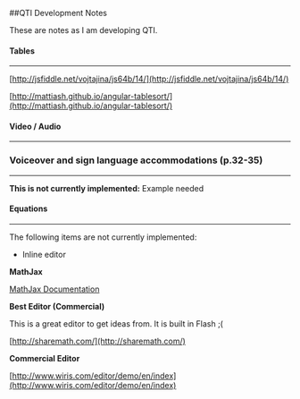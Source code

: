##QTI Development Notes

These are notes as I am developing QTI.

#### Tables
---

[http://jsfiddle.net/vojtajina/js64b/14/](http://jsfiddle.net/vojtajina/js64b/14/)

[http://mattiash.github.io/angular-tablesort/](http://mattiash.github.io/angular-tablesort/)

#### Video / Audio
---


### Voiceover and sign language accommodations (p.32-35) 
---

**This is not currently implemented:** Example needed


#### Equations
---

The following items are not currently implemented:

* Inline editor

**MathJax**

[MathJax Documentation](http://docs.mathjax.org/en/latest/index.html)

**Best Editor (Commercial)**

This is a great editor to get ideas from. It is built in Flash ;(

[http://sharemath.com/](http://sharemath.com/)

**Commercial Editor**

[http://www.wiris.com/editor/demo/en/index](http://www.wiris.com/editor/demo/en/index)



